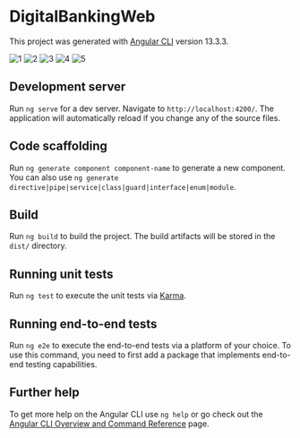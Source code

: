 # DigitalBankingWeb
This project was generated with [Angular CLI](https://github.com/angular/angular-cli) version 13.3.3.

![1](https://user-images.githubusercontent.com/67244032/176995939-79739792-5a4d-4e6c-a8c4-4b16e8c369f0.png)
![2](https://user-images.githubusercontent.com/67244032/176995944-6896e9b2-4ccd-407f-8135-b91ff61dc8cc.png)
![3](https://user-images.githubusercontent.com/67244032/176995947-aa38ef99-c998-48f7-8b47-5c0484f6942f.png)
![4](https://user-images.githubusercontent.com/67244032/176995949-9175b926-03bc-4c8e-81ca-49756936e40a.png)
![5](https://user-images.githubusercontent.com/67244032/176995953-d51d6e9c-45b3-4f26-80c2-620a77fe6723.png)


## Development server

Run `ng serve` for a dev server. Navigate to `http://localhost:4200/`. The application will automatically reload if you change any of the source files.

## Code scaffolding

Run `ng generate component component-name` to generate a new component. You can also use `ng generate directive|pipe|service|class|guard|interface|enum|module`.

## Build

Run `ng build` to build the project. The build artifacts will be stored in the `dist/` directory.

## Running unit tests

Run `ng test` to execute the unit tests via [Karma](https://karma-runner.github.io).

## Running end-to-end tests

Run `ng e2e` to execute the end-to-end tests via a platform of your choice. To use this command, you need to first add a package that implements end-to-end testing capabilities.

## Further help

To get more help on the Angular CLI use `ng help` or go check out the [Angular CLI Overview and Command Reference](https://angular.io/cli) page.

